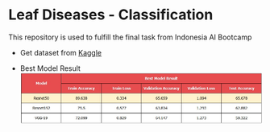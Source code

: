 # Leaf Diseases - Classification
This repository is used to fulfill the final task from Indonesia AI Bootcamp

- Get dataset from [Kaggle](https://www.kaggle.com/datasets/abdulhasibuddin/plant-doc-dataset)

- Best Model Result
![Best_Model](https://github.com/dikhaarianda/Classification-of-leaf-diseases/blob/main/asset/Best%20Model.jpg)
